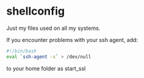 # shellconfig
Just my files used on all my systems.  

If you encounter problems with your ssh agent, add: 

```bash
#!/bin/bash  
eval `ssh-agent -s` > /dev/null
```

to your home folder as start_ssl  
